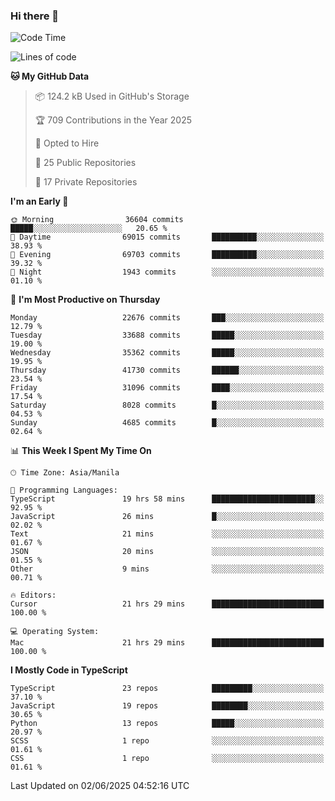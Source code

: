 ### Hi there 👋

<!--START_SECTION:waka-->
![Code Time](http://img.shields.io/badge/Code%20Time-1%2C784%20hrs%206%20mins-blue)

![Lines of code](https://img.shields.io/badge/From%20Hello%20World%20I%27ve%20Written-66.7%20million%20lines%20of%20code-blue)

**🐱 My GitHub Data** 

> 📦 124.2 kB Used in GitHub's Storage 
 > 
> 🏆 709 Contributions in the Year 2025
 > 
> 💼 Opted to Hire
 > 
> 📜 25 Public Repositories 
 > 
> 🔑 17 Private Repositories 
 > 
**I'm an Early 🐤** 

```text
🌞 Morning                36604 commits       █████░░░░░░░░░░░░░░░░░░░░   20.65 % 
🌆 Daytime                69015 commits       ██████████░░░░░░░░░░░░░░░   38.93 % 
🌃 Evening                69703 commits       ██████████░░░░░░░░░░░░░░░   39.32 % 
🌙 Night                  1943 commits        ░░░░░░░░░░░░░░░░░░░░░░░░░   01.10 % 
```
📅 **I'm Most Productive on Thursday** 

```text
Monday                   22676 commits       ███░░░░░░░░░░░░░░░░░░░░░░   12.79 % 
Tuesday                  33688 commits       █████░░░░░░░░░░░░░░░░░░░░   19.00 % 
Wednesday                35362 commits       █████░░░░░░░░░░░░░░░░░░░░   19.95 % 
Thursday                 41730 commits       ██████░░░░░░░░░░░░░░░░░░░   23.54 % 
Friday                   31096 commits       ████░░░░░░░░░░░░░░░░░░░░░   17.54 % 
Saturday                 8028 commits        █░░░░░░░░░░░░░░░░░░░░░░░░   04.53 % 
Sunday                   4685 commits        █░░░░░░░░░░░░░░░░░░░░░░░░   02.64 % 
```


📊 **This Week I Spent My Time On** 

```text
🕑︎ Time Zone: Asia/Manila

💬 Programming Languages: 
TypeScript               19 hrs 58 mins      ███████████████████████░░   92.95 % 
JavaScript               26 mins             █░░░░░░░░░░░░░░░░░░░░░░░░   02.02 % 
Text                     21 mins             ░░░░░░░░░░░░░░░░░░░░░░░░░   01.67 % 
JSON                     20 mins             ░░░░░░░░░░░░░░░░░░░░░░░░░   01.55 % 
Other                    9 mins              ░░░░░░░░░░░░░░░░░░░░░░░░░   00.71 % 

🔥 Editors: 
Cursor                   21 hrs 29 mins      █████████████████████████   100.00 % 

💻 Operating System: 
Mac                      21 hrs 29 mins      █████████████████████████   100.00 % 
```

**I Mostly Code in TypeScript** 

```text
TypeScript               23 repos            █████████░░░░░░░░░░░░░░░░   37.10 % 
JavaScript               19 repos            ████████░░░░░░░░░░░░░░░░░   30.65 % 
Python                   13 repos            █████░░░░░░░░░░░░░░░░░░░░   20.97 % 
SCSS                     1 repo              ░░░░░░░░░░░░░░░░░░░░░░░░░   01.61 % 
CSS                      1 repo              ░░░░░░░░░░░░░░░░░░░░░░░░░   01.61 % 
```




 Last Updated on 02/06/2025 04:52:16 UTC
<!--END_SECTION:waka-->
